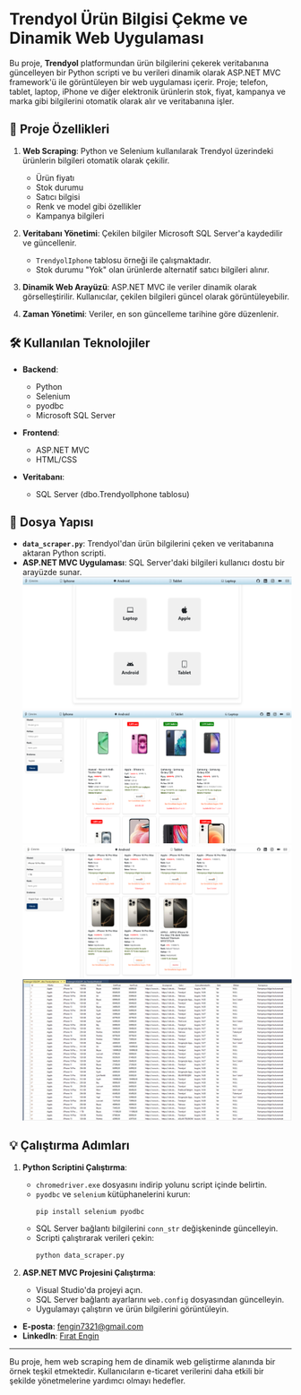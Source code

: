 # Trendyol Ürün Bilgisi Çekme ve Dinamik Web Uygulaması

Bu proje, **Trendyol** platformundan ürün bilgilerini çekerek veritabanına güncelleyen bir Python scripti ve bu verileri dinamik olarak ASP.NET MVC framework'ü ile görüntüleyen bir web uygulaması içerir. Proje; telefon, tablet, laptop, iPhone ve diğer elektronik ürünlerin stok, fiyat, kampanya ve marka gibi bilgilerini otomatik olarak alır ve veritabanına işler.

## 🚀 Proje Özellikleri

1. **Web Scraping**: Python ve Selenium kullanılarak Trendyol üzerindeki ürünlerin bilgileri otomatik olarak çekilir.
   - Ürün fiyatı
   - Stok durumu
   - Satıcı bilgisi
   - Renk ve model gibi özellikler
   - Kampanya bilgileri

2. **Veritabanı Yönetimi**: Çekilen bilgiler Microsoft SQL Server'a kaydedilir ve güncellenir.
   - `TrendyolIphone` tablosu örneği ile çalışmaktadır.
   - Stok durumu "Yok" olan ürünlerde alternatif satıcı bilgileri alınır.

3. **Dinamik Web Arayüzü**: ASP.NET MVC ile veriler dinamik olarak görselleştirilir. Kullanıcılar, çekilen bilgileri güncel olarak görüntüleyebilir.

4. **Zaman Yönetimi**: Veriler, en son güncelleme tarihine göre düzenlenir.

## 🛠️ Kullanılan Teknolojiler

- **Backend**:
  - Python
  - Selenium
  - pyodbc
  - Microsoft SQL Server

- **Frontend**:
  - ASP.NET MVC
  - HTML/CSS

- **Veritabanı**:
  - SQL Server (dbo.TrendyolIphone tablosu)

## 📂 Dosya Yapısı

- **`data_scraper.py`**: Trendyol'dan ürün bilgilerini çeken ve veritabanına aktaran Python scripti.
- **ASP.NET MVC Uygulaması**: SQL Server'daki bilgileri kullanıcı dostu bir arayüzde sunar.
   ![Site Main](gorseller/sitemain.png)
   ![Android ](gorseller/androidmain.png)
   ![iPhone Search ](gorseller/iphonesearch.png)
  ![Database  ](gorseller/veritabaniiphone.png)
## 💡 Çalıştırma Adımları

1. **Python Scriptini Çalıştırma**:
   - `chromedriver.exe` dosyasını indirip yolunu script içinde belirtin.
   - `pyodbc` ve `selenium` kütüphanelerini kurun:
     ```bash
     pip install selenium pyodbc
     ```
   - SQL Server bağlantı bilgilerini `conn_str` değişkeninde güncelleyin.
   - Scripti çalıştırarak verileri çekin:
     ```bash
     python data_scraper.py
     ```

2. **ASP.NET MVC Projesini Çalıştırma**:
   - Visual Studio'da projeyi açın.
   - SQL Server bağlantı ayarlarını `web.config` dosyasından güncelleyin.
   - Uygulamayı çalıştırın ve ürün bilgilerini görüntüleyin.




- **E-posta**: [fengin7321@gmail.com](mailto:fengin7321@gmail.com)
- **LinkedIn**: [Fırat Engin](https://www.linkedin.com/in/firatengin404/)

---

Bu proje, hem web scraping hem de dinamik web geliştirme alanında bir örnek teşkil etmektedir. Kullanıcıların e-ticaret verilerini daha etkili bir şekilde yönetmelerine yardımcı olmayı hedefler.
